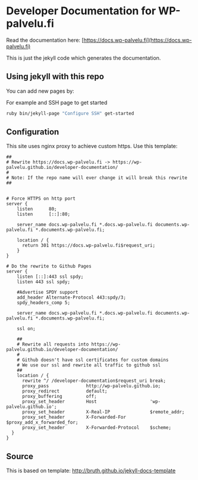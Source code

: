 # Developer Documentation for WP-palvelu.fi
Read the documentation here: [https://docs.wp-palvelu.fi](https://docs.wp-palvelu.fi)

This is just the jekyll code which generates the documentation.

## Using jekyll with this repo

You can add new pages by:

For example and SSH page to get started
```bash
ruby bin/jekyll-page "Configure SSH" get-started
```

## Configuration
This site uses nginx proxy to achieve custom https. Use this template:

```nginx
##
# Rewrite https://docs.wp-palvelu.fi -> https://wp-palvelu.github.io/developer-documentation/
#
# Note: If the repo name will ever change it will break this rewrite
##


# Force HTTPS on http port
server {
    listen      80;
    listen      [::]:80;

    server_name docs.wp-palvelu.fi *.docs.wp-palvelu.fi documents.wp-palvelu.fi *.documents.wp-palvelu.fi;

    location / {
      return 301 https://docs.wp-palvelu.fi$request_uri;
    }
}

# Do the rewrite to Github Pages
server {
    listen [::]:443 ssl spdy;
    listen 443 ssl spdy;

    #Advertise SPDY support
    add_header Alternate-Protocol 443:spdy/3;
    spdy_headers_comp 5;

    server_name docs.wp-palvelu.fi *.docs.wp-palvelu.fi documents.wp-palvelu.fi *.documents.wp-palvelu.fi;

    ssl on;

    ##
    # Rewrite all requests into https://wp-palvelu.github.io/developer-documentation/
    #
    # Github doesn't have ssl certificates for custom domains
    # We use our ssl and rewrite all traffic to github ssl
    ##
    location / {
      rewrite ^/ /developer-documentation$request_uri break;
      proxy_pass              http://wp-palvelu.github.io;
      proxy_redirect          default;
      proxy_buffering         off;
      proxy_set_header        Host                    'wp-palvelu.github.io';
      proxy_set_header        X-Real-IP               $remote_addr;
      proxy_set_header        X-Forwarded-For         $proxy_add_x_forwarded_for;
      proxy_set_header        X-Forwarded-Protocol    $scheme;
  }
}
```

## Source
This is based on template: http://bruth.github.io/jekyll-docs-template
